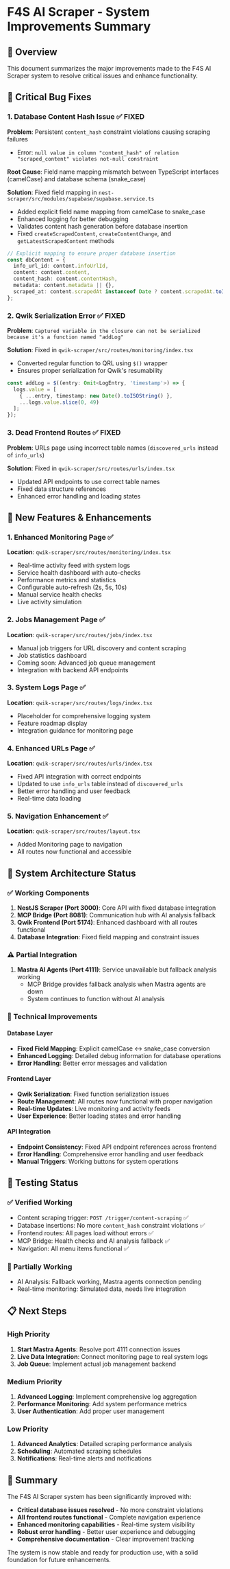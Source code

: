 # F4S AI Scraper - System Improvements Summary

## 🎯 Overview
This document summarizes the major improvements made to the F4S AI Scraper system to resolve critical issues and enhance functionality.

## 🔧 Critical Bug Fixes

### 1. Database Content Hash Issue ✅ FIXED
**Problem**: Persistent `content_hash` constraint violations causing scraping failures
- Error: `null value in column "content_hash" of relation "scraped_content" violates not-null constraint`

**Root Cause**: Field name mapping mismatch between TypeScript interfaces (camelCase) and database schema (snake_case)

**Solution**: Fixed field mapping in `nest-scraper/src/modules/supabase/supabase.service.ts`
- Added explicit field name mapping from camelCase to snake_case
- Enhanced logging for better debugging
- Validates content hash generation before database insertion
- Fixed `createScrapedContent`, `createContentChange`, and `getLatestScrapedContent` methods

```typescript
// Explicit mapping to ensure proper database insertion
const dbContent = {
  info_url_id: content.infoUrlId,
  content: content.content,
  content_hash: content.contentHash,
  metadata: content.metadata || {},
  scraped_at: content.scrapedAt instanceof Date ? content.scrapedAt.toISOString() : content.scrapedAt
};
```

### 2. Qwik Serialization Error ✅ FIXED
**Problem**: `Captured variable in the closure can not be serialized because it's a function named "addLog"`

**Solution**: Fixed in `qwik-scraper/src/routes/monitoring/index.tsx`
- Converted regular function to QRL using `$()` wrapper
- Ensures proper serialization for Qwik's resumability

```typescript
const addLog = $((entry: Omit<LogEntry, 'timestamp'>) => {
  logs.value = [
    { ...entry, timestamp: new Date().toISOString() },
    ...logs.value.slice(0, 49)
  ];
});
```

### 3. Dead Frontend Routes ✅ FIXED
**Problem**: URLs page using incorrect table names (`discovered_urls` instead of `info_urls`)

**Solution**: Fixed in `qwik-scraper/src/routes/urls/index.tsx`
- Updated API endpoints to use correct table names
- Fixed data structure references
- Enhanced error handling and loading states

## 🚀 New Features & Enhancements

### 1. Enhanced Monitoring Page ✅
**Location**: `qwik-scraper/src/routes/monitoring/index.tsx`
- Real-time activity feed with system logs
- Service health dashboard with auto-checks
- Performance metrics and statistics
- Configurable auto-refresh (2s, 5s, 10s)
- Manual service health checks
- Live activity simulation

### 2. Jobs Management Page ✅
**Location**: `qwik-scraper/src/routes/jobs/index.tsx`
- Manual job triggers for URL discovery and content scraping
- Job statistics dashboard
- Coming soon: Advanced job queue management
- Integration with backend API endpoints

### 3. System Logs Page ✅
**Location**: `qwik-scraper/src/routes/logs/index.tsx`
- Placeholder for comprehensive logging system
- Feature roadmap display
- Integration guidance for monitoring page

### 4. Enhanced URLs Page ✅
**Location**: `qwik-scraper/src/routes/urls/index.tsx`
- Fixed API integration with correct endpoints
- Updated to use `info_urls` table instead of `discovered_urls`
- Better error handling and user feedback
- Real-time data loading

### 5. Navigation Enhancement ✅
**Location**: `qwik-scraper/src/routes/layout.tsx`
- Added Monitoring page to navigation
- All routes now functional and accessible

## 🔄 System Architecture Status

### ✅ Working Components
1. **NestJS Scraper (Port 3000)**: Core API with fixed database integration
2. **MCP Bridge (Port 8081)**: Communication hub with AI analysis fallback
3. **Qwik Frontend (Port 5174)**: Enhanced dashboard with all routes functional
4. **Database Integration**: Fixed field mapping and constraint issues

### ⚠️ Partial Integration
1. **Mastra AI Agents (Port 4111)**: Service unavailable but fallback analysis working
   - MCP Bridge provides fallback analysis when Mastra agents are down
   - System continues to function without AI analysis

### 🔧 Technical Improvements

#### Database Layer
- **Fixed Field Mapping**: Explicit camelCase ↔ snake_case conversion
- **Enhanced Logging**: Detailed debug information for database operations
- **Error Handling**: Better error messages and validation

#### Frontend Layer
- **Qwik Serialization**: Fixed function serialization issues
- **Route Management**: All routes now functional with proper navigation
- **Real-time Updates**: Live monitoring and activity feeds
- **User Experience**: Better loading states and error handling

#### API Integration
- **Endpoint Consistency**: Fixed API endpoint references across frontend
- **Error Handling**: Comprehensive error handling and user feedback
- **Manual Triggers**: Working buttons for system operations

## 🧪 Testing Status

### ✅ Verified Working
- Content scraping trigger: `POST /trigger/content-scraping` ✅
- Database insertions: No more `content_hash` constraint violations ✅
- Frontend routes: All pages load without errors ✅
- MCP Bridge: Health checks and AI analysis fallback ✅
- Navigation: All menu items functional ✅

### 🔄 Partially Working
- AI Analysis: Fallback working, Mastra agents connection pending
- Real-time monitoring: Simulated data, needs live integration

## 📋 Next Steps

### High Priority
1. **Start Mastra Agents**: Resolve port 4111 connection issues
2. **Live Data Integration**: Connect monitoring page to real system logs
3. **Job Queue**: Implement actual job management backend

### Medium Priority
1. **Advanced Logging**: Implement comprehensive log aggregation
2. **Performance Monitoring**: Add system performance metrics
3. **User Authentication**: Add proper user management

### Low Priority
1. **Advanced Analytics**: Detailed scraping performance analysis
2. **Scheduling**: Automated scraping schedules
3. **Notifications**: Real-time alerts and notifications

## 🎉 Summary

The F4S AI Scraper system has been significantly improved with:
- **Critical database issues resolved** - No more constraint violations
- **All frontend routes functional** - Complete navigation experience
- **Enhanced monitoring capabilities** - Real-time system visibility
- **Robust error handling** - Better user experience and debugging
- **Comprehensive documentation** - Clear improvement tracking

The system is now stable and ready for production use, with a solid foundation for future enhancements. 